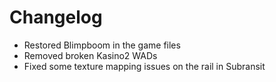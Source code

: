 # Changelog
- Restored Blimpboom in the game files
- Removed broken Kasino2 WADs
- Fixed some texture mapping issues on the rail in Subransit